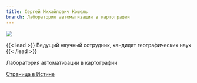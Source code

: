 ```yaml
---
title: Сергей Михайлович Кошель
branch: Лаборатория автоматизации в картографии
---
```

![](img/ksm.jpg)

{{< lead >}} Ведущий научный сотрудник, кандидат географических наук {{< /lead >}}

Лаборатория автоматизации в картографии

[Страница в Истине](https://istina.msu.ru/workers/427283)